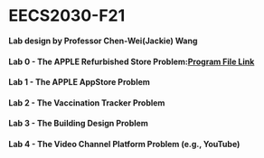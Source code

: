 # EECS2030-F21
**Lab design by Professor Chen-Wei(Jackie) Wang**

#### Lab 0 - The APPLE Refurbished Store Problem:[Program File Link](https://github.com/parmar-chirayu/EECS2030-F21/tree/main/Lab%200)
#### Lab 1 - The APPLE AppStore Problem
#### Lab 2 - The Vaccination Tracker Problem
#### Lab 3 - The Building Design Problem
#### Lab 4 - The Video Channel Platform Problem (e.g., YouTube)
